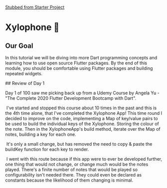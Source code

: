 [Stubbed from Starter Project](https://github.com/londonappbrewery/xylophone-flutter)

# Xylophone 🎹

## Our Goal

In this tutorial we will be diving into more Dart programming concepts and learning how to use open source Flutter packages. By the end of this module, you should be comfortable using Flutter packages and building repeated widgets.

## Review of Day 1

Day 1 of 100 saw me picking back up from a Udemy Course by Angela Yu - "The Complete 2020 Flutter Development Bootcamp with Dart".⁠

⁠
I've started and stopped this course about 10 times in the past and this is the 4th time alone, that I've completed the Xylophone App! This time round I decided to improve on the code, implementing a Map of key/value pairs to be used to build the individual keys of the Xylophone. Storing the colour of the note. Then in the XylophoneApp's build method, iterate over the Map of notes, building a key for each one.⁠

⁠
It's only a small change, but has removed the need to copy & paste the buildKey function for each key to render.⁠

⁠
I went with this route because if this app were to ever be developed further, one thing that would not change, or change much would be the notes played. There's a finite number of notes that would be played so configurability isn't needed there. They could even be declared as constants because the likelihood of them changing is minimal.
